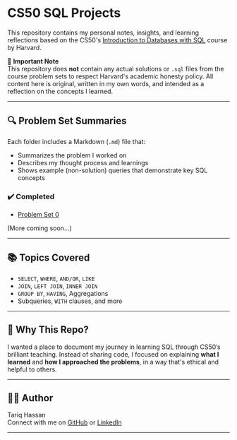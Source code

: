 # CS50 SQL Projects

This repository contains my personal notes, insights, and learning reflections based on the CS50's [Introduction to Databases with SQL](https://cs50.harvard.edu/sql/2024/) course by Harvard.

📌 **Important Note**  
This repository does **not** contain any actual solutions or `.sql` files from the course problem sets to respect Harvard's academic honesty policy. All content here is original, written in my own words, and intended as a reflection on the concepts I learned.

---

## 🔍 Problem Set Summaries

Each folder includes a Markdown (`.md`) file that:
- Summarizes the problem I worked on
- Describes my thought process and learnings
- Shows example (non-solution) queries that demonstrate key SQL concepts

### ✔️ Completed

- [Problem Set 0](problem-set-0/)

(More coming soon...)

---

## 📚 Topics Covered

- `SELECT`, `WHERE`, `AND/OR`, `LIKE`
- `JOIN`, `LEFT JOIN`, `INNER JOIN`
- `GROUP BY`, `HAVING`, Aggregations
- Subqueries, `WITH` clauses, and more

---

## 📌 Why This Repo?

I wanted a place to document my journey in learning SQL through CS50’s brilliant teaching. Instead of sharing code, I focused on explaining **what I learned** and **how I approached the problems**, in a way that's ethical and helpful to others.

---

## 👨‍💻 Author

Tariq Hassan  
Connect with me on [GitHub](https://github.com/tqhn) or [LinkedIn](https://linkedin.com/in/tariqhassan18)

---


